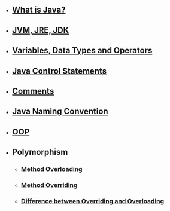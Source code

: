 - ## [What is Java?](What_is_Java/README.md)
- ## [JVM, JRE, JDK](JVM_JRE_JDK/README.md)
- ## [Variables, Data Types and Operators](Var_Data_Oper/README.md)
- ## [Java Control Statements](Control/README.md)
- ## [Comments](Comments/README.md)
- ## [Java Naming Convention](Convention/README.md)
- ## [OOP](OOP/README.md)

- ## Polymorphism
   - ### [Method Overloading](Polymorphism/Method_Overloading//README.md)
   - ### [Method Overriding](Polymorphism/Method_Overriding/README.md)
   - ### [Difference between Overriding and Overloading](Polymorphism/Difference/README.md)
